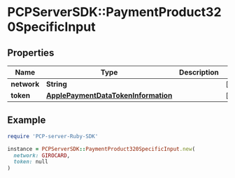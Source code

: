 # PCPServerSDK::PaymentProduct320SpecificInput

## Properties

| Name | Type | Description | Notes |
| ---- | ---- | ----------- | ----- |
| **network** | **String** |  | [optional] |
| **token** | [**ApplePaymentDataTokenInformation**](ApplePaymentDataTokenInformation.md) |  | [optional] |

## Example

```ruby
require 'PCP-server-Ruby-SDK'

instance = PCPServerSDK::PaymentProduct320SpecificInput.new(
  network: GIROCARD,
  token: null
)
```

